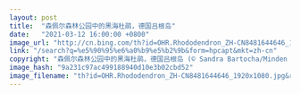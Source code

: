 ```yaml
---
layout: post
title:  "森佩尔森林公园中的黑海杜鹃，德国吕根岛"
date:   "2021-03-12 16:00:00 +0800"
image_url: "http://cn.bing.com/th?id=OHR.Rhododendron_ZH-CN8481644646_1920x1080.jpg&rf=LaDigue_1920x1080.jpg&pid=hp"
link: "/search?q=%e5%90%95%e6%a0%b9%e5%b2%9b&form=hpcapt&mkt=zh-cn"
copyright: "森佩尔森林公园中的黑海杜鹃，德国吕根岛 (© Sandra Bartocha/Minden Pictures)"
image_hash: "9a231c97ac499188940d10e3b02cbd52"
image_filename: "th?id=OHR.Rhododendron_ZH-CN8481644646_1920x1080.jpg&rf=LaDigue_1920x1080.jpg&pid=hp"
---
```

